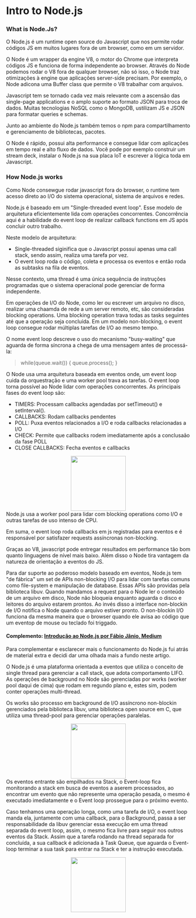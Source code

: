 # Intro to Node.js

### What is Node.Js?

O Node.js é um runtime open source do Javascript que nos permite rodar códigos JS em muitos lugares fora de um browser, como em um servidor.

O Node é um wrapper da engine V8, o motor do Chrome que interpreta códigos JS e funciona de forma independente ao browser. Através do Node podemos rodar o V8 fora de qualquer browser, não só isso, o Node traz otimizações à engine que aplicações server-side precisam. Por exemplo, o Node adicona uma Buffer class que permite o V8 trabalhar com arquivos.

Javascript tem se tornado cada vez mais relevante com a ascensão das single-page applications e o amplo suporte ao formato JSON para troca de dados. Muitas tecnologias NoSQL como o MongoDB, ustilizam JS e JSON para formatar queries e schemas.

Junto ao ambiente do Node.js também temos o npm para compartilhamento e gerenciamento de bibliotecas, pacotes.

O Node é rápido, possui alta performance e consegue lidar com aplicações em tempo real e alto fluxo de dados. Você pode por exemplo construir um stream deck, instalar o Node.js na sua placa IoT e escrever a lógica toda em Javascript.

### How Node.js works

Como Node consewgue rodar javascript fora do browser, o runtime tem acesso direto ao I/O do sistema operacional, sistema de arquivos e redes.

Node.js é baseado em um "Single-threaded event loop". Esse modelo de arquitetura eficientemente lida com operações concorrentes. Concorrência aqui é a habilidade do event loop de realizar callback functions em JS após concluir outro trabalho.

Neste modelo de arquitetura:
- Single-threaded siginifica que o Javascript possui apenas uma call stack, sendo assim, realiza uma tarefa por vez.
- O event loop roda o código, coleta e processa os eventos e então roda as subtasks na fila de eventos.

Nesse contexto, uma thread é uma única sequência de instruções programadas que o sistema operacional pode gerenciar de forma independente.

Em operações de I/O do Node, como ler ou escrever um arquivo no disco, realizar uma chaamda de rede a um server remoto, etc, são consideradas blocking operations. Uma blocking operation trava todas as tasks seguintes até que a operação seja concluída. Em um modelo non-blocking, o event loop consegue rodar múltiplas tarefas de I/O ao mesmo tempo.

O nome event loop descreve o uso do mecanismo "busy-waiting" que aguarda de forma síncrona a chega de uma mensagem antes de processá-la:
> while(queue.wait()) { queue.process(); }

O Node usa uma arquitetura baseada em eventos onde, um event loop cuida da orquestração e uma worker pool trava as tarefas. O event loop torna possível ao Node lidar com operações concorrentes. As principais fases do event loop são:
- TIMERS: Processam callbacks agendadas por setTimeout() e setInterval().
- CALLBACKS: Rodam callbacks pendentes
- POLL: Puxa eventos relacionados a I/O e roda callbacks relacionadas a I/O
- CHECK: Permite que callbacks rodem imediatamente após a conclusaão da fase POLL
- CLOSE CALLBACKS: Fecha eventos e callbacks
<div align="center">
  <img src="https://learn.microsoft.com/en-us/training/advocates/intro-to-nodejs/media/event-loop.svg" height="150px">
<br>
</div>
Node.js usa a worker pool para lidar com blocking operations como I/O e outras tarefas de uso intenso de CPU.

Em suma, o event loop roda callbacks em js registradas para eventos e é responsável por satisfazer requests assíncronas non-blocking.

Graças ao V8, javascript pode entregar resultados em performance tão bom quanto linguagens de nível mais baixo. Além disso o Node tira vantagem da natureza de orientação a eventos do JS.

Para dar suporte ao poderoso modelo baseado em eventos, Node.js tem "de fábrica" um set de APIs non-blocking I/O para lidar com tarefas comuns como file-system e manipulação de database. Essas APIs são providas pela biblioteca libuv. Quando mandamos a request para o Node ler o conteúdo de um arquivo em disco, Node não bloqueia enquanto aguarda o disco e leitores do arquivo estarem prontos. Ao invés disso a interface non-blockin de I/O notifica o Node quando o arquivo estiver pronto. O non-blockin I/O funciona da mesma maneira que o browser quando ele avisa ao código que um eventop de mouse ou teclado foi triggado.

#### Complemento: [Introdução ao Node.js por Fábio Jânio, Medium](https://fabiojanio.medium.com/introdu%C3%A7%C3%A3o-ao-node-js-single-thread-event-loop-e-mercado-46edd82c1faf)

Para complementar e esclarecer mais o funcionamento do Node.js fui atrás de material extra e decidi dar uma olhada mais a fundo neste artigo.

O Node.js é uma plataforma orientada a eventos que utiliza o conceito de single thread para gerenciar a call stack, que adota comportamento LIFO. As operações de background no Node são gerenciadas por works (worker pool daqui de cima) que rodam em regundo plano e, estes sim, podem conter operações multi-thread.

Os works são processo em background de I/O assíncrono non-blockin gerenciados pela biblioteca libuv, uma biblioteca open source em C, que utiliza uma thread-pool para gerenciar operações paralelas.
<div align="center">
  <img src="https://miro.medium.com/max/720/1*4Ck2I0oTttvVbinPrgIiKw.webp" height="150px">
  <br>
</div>
Os eventos entrante são empilhados na Stack, o Event-loop fica monitorando a stack em busca de eventos a aserem processados, ao encontrar um evento que não represente uma operação pesada, o mesmo é executado imediatamente e o Event loop prossegue para o próximo evento.

Caso tenhamos uma operação longa, como uma tarefa de I/O, o event loop manda ela, juntamente com uma callback, para o Background, passa a ser responsabilidade da libuv gerenciar essa execução em uma thread separada do event loop, assim, o mesmo fica livre para seguir nos outros eventos da Stack. Assim que a tarefa rodando na thread separada for concluída, a sua callback é adicionada à Task Queue, que aguarda o Event-loop terminar a sua task para entrar na Stack e ter a instrução executada.

<div align="center">
  <img src="https://miro.medium.com/max/720/1*4SoPLMu-BDKU83RTOsSm1w.webp" height="150px">
  <br><br>
</div>

